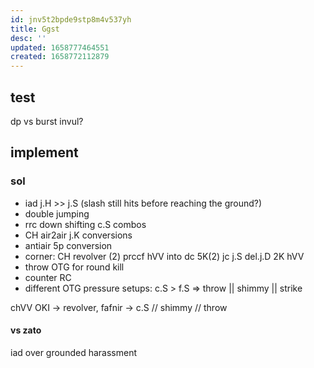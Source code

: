 ```yaml
---
id: jnv5t2bpde9stp8m4v537yh
title: Ggst
desc: ''
updated: 1658777464551
created: 1658772112879
---
```



## test
dp vs burst invul?
## implement
### sol
- iad j.H >> j.S (slash still hits before reaching the ground?)
- double jumping
- rrc down shifting c.S combos
- CH air2air j.K conversions
- antiair 5p conversion
- corner: CH revolver (2) prccf hVV into dc 5K(2) jc j.S del.j.D 2K hVV
- throw OTG for round kill
- counter RC
- different OTG pressure setups:
  c.S > f.S => throw || shimmy || strike


chVV OKI -> revolver, fafnir -> c.S // shimmy // throw

#### vs zato
iad over grounded harassment
